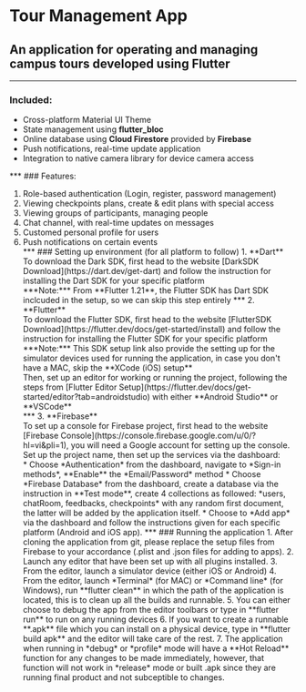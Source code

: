 # Tour Management App
 
## An application for operating and managing campus tours developed using **Flutter**
***
### Included: </br>
<ul>
 <li> Cross-platform Material UI Theme</li>
 <li> State management using <b>flutter_bloc</b> </li>
 <li> Online database using <b>Cloud Firestore</b> provided by <b>Firebase</b></li>
 <li> Push notifications, real-time update application </li>
 <li> Integration to native camera library for device camera access </li>
</ul>
***
### Features: </br>
<ol>
 <li> Role-based authentication (Login, register, password management)</li>
 <li> Viewing checkpoints plans, create & edit plans with special access</li>
 <li> Viewing groups of participants, managing people</li>
 <li> Chat channel, with real-time updates on messages</li>
 <li> Customed personal profile for users</li>
 <li> Push notifications on certain events</li>
***
### Setting up environment (for all platform to follow)
1. **Dart** </br>
To download the Dark SDK, first head to the website [DarkSDK Download](https://dart.dev/get-dart) and follow the instruction for installing the Dart SDK for your specific platform </br>
***Note:*** From **Flutter 1.21**, the Flutter SDK has Dart SDK inclcuded in the setup, so we can skip this step entirely
***
2. **Flutter** </br>
To download the Flutter SDK, first head to the website [FlutterSDK Download](https://flutter.dev/docs/get-started/install) and follow the instruction for installing the Flutter SDK for your specific platform </br>
***Note:*** This SDK setup link also provide the setting up for the simulator devices used for running the application, in case you don't have a MAC, skip the **XCode (iOS) setup** </br>
Then, set up an editor for working or running the project, following the steps from [Flutter Editor Setup](https://flutter.dev/docs/get-started/editor?tab=androidstudio) with either **Android Studio** or **VSCode** </br>
***
3. **Firebase** </br>
To set up a console for Firebase project, first head to the website [Firebase Console](https://console.firebase.google.com/u/0/?hl=vi&pli=1), you will need a Google account for setting up the console. </br>
Set up the project name, then set up the services via the dashboard: </br>
* Choose *Authentication* from the dashboard, navigate to *Sign-in methods*, **Enable** the *Email/Password* method
* Choose *Firebase Database* from the dashboard, create a database via the instruction in **Test mode**, create 4 collections as followed: *users, chatRoom, feedbacks, checkpoints* with any random first document, the latter will be added by the application itself.
* Choose to *Add app* via the dashboard and follow the instructions given for each specific platform (Android and iOS app).
***
### Running the application
1. After cloning the application from git, please replace the setup files from Firebase to your accordance (.plist and .json files for adding to apps).
2. Launch any editor that have been set up with all plugins installed. 
3. From the editor, launch a simulator device (either iOS or Android)
4. From the editor, launch *Terminal* (for MAC) or *Command line* (for Windows), run **flutter clean** in which the path of the application is located, this is to clean up all the builds and runnable.
5. You can either choose to debug the app from the editor toolbars or type in **flutter run** to run on any running devices
6. If you want to create a runnable **.apk** file which you can install on a physical device, type in **flutter build apk** and the editor will take care of the rest.
7. The application when running in *debug* or *profile* mode will have a **Hot Reload** function for any changes to be made immediately, however, that function will not work in *release* mode or built .apk since they are running final product and not subceptible to changes.
